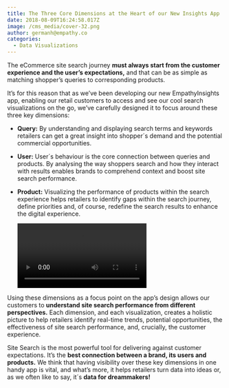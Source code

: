 ```yaml
---
title: The Three Core Dimensions at the Heart of our New Insights App
date: 2018-08-09T16:24:58.017Z
image: /cms_media/cover-32.png
author: germanh@empathy.co
categories:
  - Data Visualizations
---
```

The eCommerce site search journey **must always start from the customer experience and the user’s expectations,** and that can be as simple as matching shopper’s queries to corresponding products.

It’s for this reason that as we’ve been developing our new EmpathyInsights app, enabling our retail customers to access and see our cool search visualizations on the go, we’ve carefully designed it to focus around these three key dimensions:

* **Query:** By understanding and displaying search terms and keywords retailers can get a great insight into shopper´s demand and the potential commercial opportunities.
* **User:** User´s behaviour is the core connection between queries and products. By analysing the way shoppers search and how they interact with results enables brands to comprehend context and boost site search performance.
* **Product:** Visualizing the performance of products within the search experience helps retailers to identify gaps within the search journey, define priorities and, of course, redefine the search results to enhance the digital experience.

  <video controls poster=""><source src="/cms_media/ins1.mp4" type="video/mp4"></video>

Using these dimensions as a focus point on the app’s design allows our customers to **understand site search performance from different perspectives.** Each dimension, and each visualization, creates a holistic picture to help retailers identify real-time trends, potential opportunities, the effectiveness of site search performance, and, crucially, the customer experience.

Site Search is the most powerful tool for delivering against customer expectations. It’s the **best connection between a brand, its users and products.** We think that having visibility over these key dimensions in one handy app is vital, and what’s more, it helps retailers turn data into ideas or, as we often like to say, it´s **data for dreammakers!**